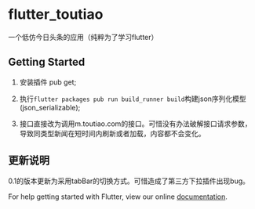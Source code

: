 # flutter_toutiao

一个低仿今日头条的应用（纯粹为了学习flutter）


## Getting Started

1. 安装插件 pub get;

2. 执行`flutter packages pub run build_runner build`构建json序列化模型(json_serializable);

3. 接口直接改为调用m.toutiao.com的接口。可惜没有办法破解接口请求参数，导致同类型新闻在短时间内刷新或者加载，内容都不会变化。


## 更新说明
0.1的版本更新为采用tabBar的切换方式。可惜造成了第三方下拉插件出现bug。

For help getting started with Flutter, view our online
[documentation](https://flutter.io/).


